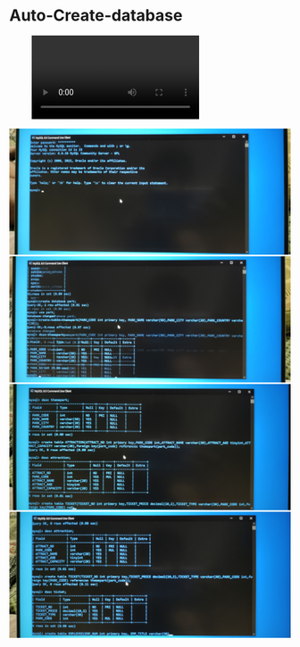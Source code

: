 # Auto-Create-database


<figure class="video_container">
  <video controls="true" allowfullscreen="true" poster="">
    <source src="img/video_20220614_234207.mp4" type="video/mp4">
  </video>
</figure>


![Alt text](img/IMG_20220614_234127.jpg "a title")
![Alt text](img/IMG_20220614_234135.jpg "a title")
![Alt text](img/IMG_20220614_234146.jpg "a title")
![Alt text](img/IMG_20220614_234149.jpg "a title")
